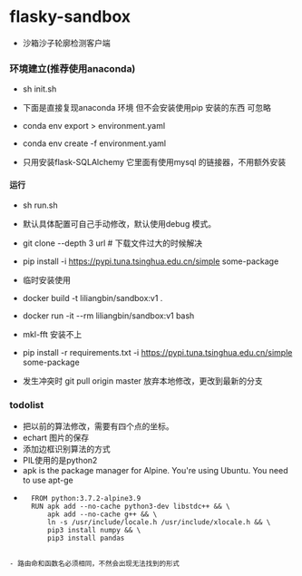 # flasky-sandbox
- 沙箱沙子轮廓检测客户端

### 环境建立(推荐使用anaconda)
- sh init.sh  


- 下面是直接复现anaconda 环境 但不会安装使用pip 安装的东西 可忽略  
- conda env export > environment.yaml
- conda env create -f environment.yaml

- 只用安装flask-SQLAlchemy  它里面有使用mysql 的链接器，不用额外安装
#### 运行
- sh run.sh
- 默认具体配置可自己手动修改，默认使用debug 模式。
- git clone --depth 3   url  # 下载文件过大的时候解决
- pip install -i https://pypi.tuna.tsinghua.edu.cn/simple some-package 
- 临时安装使用

-  docker build -t liliangbin/sandbox:v1 .
- docker run -it --rm liliangbin/sandbox:v1 bash
- mkl-fft  安装不上
- pip install -r requirements.txt -i https://pypi.tuna.tsinghua.edu.cn/simple some-package
- 发生冲突时  git pull origin master  放弃本地修改，更改到最新的分支
### todolist 
- 把以前的算法修改，需要有四个点的坐标。
- echart 图片的保存
- 添加边框识别算法的方式
- PIL使用的是python2 
- apk is the package manager for Alpine. You're using Ubuntu. You need to use apt-ge
- ```shell
    FROM python:3.7.2-alpine3.9
    RUN apk add --no-cache python3-dev libstdc++ && \
        apk add --no-cache g++ && \
        ln -s /usr/include/locale.h /usr/include/xlocale.h && \
        pip3 install numpy && \
        pip3 install pandas
```

- 路由命和函数名必须相同，不然会出现无法找到的形式